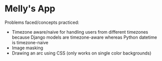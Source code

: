 # Melly's App

Problems faced/concepts practiced:

- Timezone aware/naive for handling users from different timezones because Django models are timezone-aware whereas Python datetime is timezone-naive
- Image masking
- Drawing an arc using CSS (only works on single color backgrounds)
